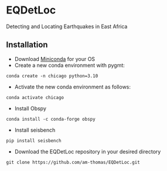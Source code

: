 # EQDetLoc
Detecting and Locating Earthquakes in East Africa

## Installation 
* Download [Miniconda](https://docs.conda.io/en/latest/miniconda.html) for your OS 
* Create a new conda environment with pygmt: 
```
conda create -n chicago python=3.10
```
* Activate the new conda environment as follows: 
```
conda activate chicago
```
* Install Obspy 
```
conda install -c conda-forge obspy
```
* Install seisbench 
```
pip install seisbench
```
* Download the EQDetLoc repository in your desired directory
```
git clone https://github.com/am-thomas/EQDetLoc.git
```
